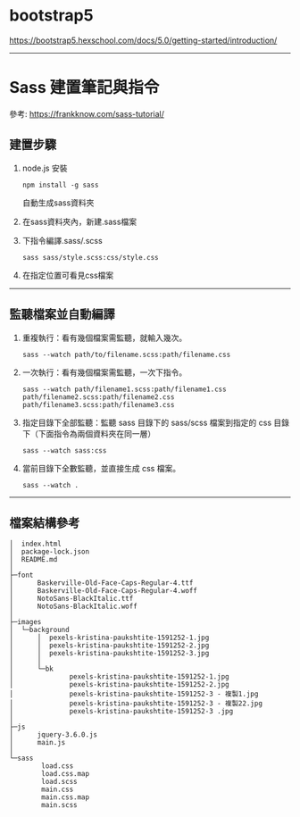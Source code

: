 # bootstrap5

https://bootstrap5.hexschool.com/docs/5.0/getting-started/introduction/

---

# Sass 建置筆記與指令

參考: https://frankknow.com/sass-tutorial/

## 建置步驟

1. node.js 安裝
    ```
    npm install -g sass
    ```
    自動生成sass資料夾
    
2. 在sass資料夾內，新建.sass檔案
3. 下指令編譯.sass/.scss
    ```
    sass sass/style.scss:css/style.css
    ```
4. 在指定位置可看見css檔案

---

## 監聽檔案並自動編譯

1. 重複執行：看有幾個檔案需監聽，就輸入幾次。

    ```
    sass --watch path/to/filename.scss:path/filename.css
    ```

2. 一次執行：看有幾個檔案需監聽，一次下指令。

    ```
    sass --watch path/filename1.scss:path/filename1.css path/filename2.scss:path/filename2.css path/filename3.scss:path/filename3.css
    ```
    
3. 指定目錄下全部監聽：監聽 sass 目錄下的 sass/scss 檔案到指定的 css 目錄下（下面指令為兩個資料夾在同一層）

    ```
    sass --watch sass:css
    ```
    
4. 當前目錄下全數監聽，並直接生成 css 檔案。

    ```
    sass --watch .
    ```


---

## 檔案結構參考

```
│  index.html
│  package-lock.json
│  README.md
│
├─font
│      Baskerville-Old-Face-Caps-Regular-4.ttf
│      Baskerville-Old-Face-Caps-Regular-4.woff
│      NotoSans-BlackItalic.ttf
│      NotoSans-BlackItalic.woff
│
├─images
│  └─background
│      │  pexels-kristina-paukshtite-1591252-1.jpg
│      │  pexels-kristina-paukshtite-1591252-2.jpg
│      │  pexels-kristina-paukshtite-1591252-3.jpg
│      │
│      └─bk
│              pexels-kristina-paukshtite-1591252-1.jpg
│              pexels-kristina-paukshtite-1591252-2.jpg
│              pexels-kristina-paukshtite-1591252-3 - 複製1.jpg
│              pexels-kristina-paukshtite-1591252-3 - 複製22.jpg
│              pexels-kristina-paukshtite-1591252-3 .jpg
│
├─js
│      jquery-3.6.0.js
│      main.js
│
└─sass
        load.css
        load.css.map
        load.scss
        main.css
        main.css.map
        main.scss
```